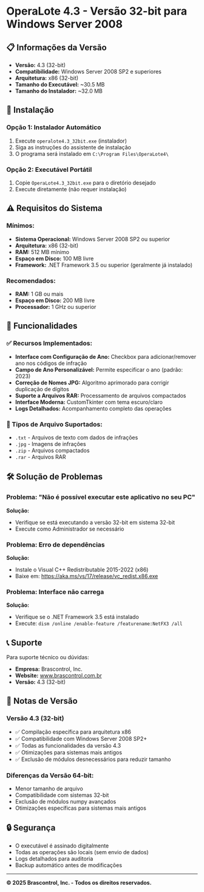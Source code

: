 # OperaLote 4.3 - Versão 32-bit para Windows Server 2008

## 📋 Informações da Versão

- **Versão:** 4.3 (32-bit)
- **Compatibilidade:** Windows Server 2008 SP2 e superiores
- **Arquitetura:** x86 (32-bit)
- **Tamanho do Executável:** ~30.5 MB
- **Tamanho do Instalador:** ~32.0 MB

## 🚀 Instalação

### Opção 1: Instalador Automático
1. Execute `operalote4.3_32bit.exe` (instalador)
2. Siga as instruções do assistente de instalação
3. O programa será instalado em `C:\Program Files\OperaLote4\`

### Opção 2: Executável Portátil
1. Copie `OperaLote4.3_32bit.exe` para o diretório desejado
2. Execute diretamente (não requer instalação)

## ⚠️ Requisitos do Sistema

### Mínimos:
- **Sistema Operacional:** Windows Server 2008 SP2 ou superior
- **Arquitetura:** x86 (32-bit)
- **RAM:** 512 MB mínimo
- **Espaço em Disco:** 100 MB livre
- **Framework:** .NET Framework 3.5 ou superior (geralmente já instalado)

### Recomendados:
- **RAM:** 1 GB ou mais
- **Espaço em Disco:** 200 MB livre
- **Processador:** 1 GHz ou superior

## 🔧 Funcionalidades

### ✅ Recursos Implementados:
- **Interface com Configuração de Ano:** Checkbox para adicionar/remover ano nos códigos de infração
- **Campo de Ano Personalizável:** Permite especificar o ano (padrão: 2023)
- **Correção de Nomes JPG:** Algoritmo aprimorado para corrigir duplicação de dígitos
- **Suporte a Arquivos RAR:** Processamento de arquivos compactados
- **Interface Moderna:** CustomTkinter com tema escuro/claro
- **Logs Detalhados:** Acompanhamento completo das operações

### 📁 Tipos de Arquivo Suportados:
- `.txt` - Arquivos de texto com dados de infrações
- `.jpg` - Imagens de infrações
- `.zip` - Arquivos compactados
- `.rar` - Arquivos RAR

## 🛠️ Solução de Problemas

### Problema: "Não é possível executar este aplicativo no seu PC"
**Solução:** 
- Verifique se está executando a versão 32-bit em sistema 32-bit
- Execute como Administrador se necessário

### Problema: Erro de dependências
**Solução:**
- Instale o Visual C++ Redistributable 2015-2022 (x86)
- Baixe em: https://aka.ms/vs/17/release/vc_redist.x86.exe

### Problema: Interface não carrega
**Solução:**
- Verifique se o .NET Framework 3.5 está instalado
- Execute: `dism /online /enable-feature /featurename:NetFX3 /all`

## 📞 Suporte

Para suporte técnico ou dúvidas:
- **Empresa:** Brascontrol, Inc.
- **Website:** www.brascontrol.com.br
- **Versão:** 4.3 (32-bit)

## 📝 Notas de Versão

### Versão 4.3 (32-bit)
- ✅ Compilação específica para arquitetura x86
- ✅ Compatibilidade com Windows Server 2008 SP2+
- ✅ Todas as funcionalidades da versão 4.3
- ✅ Otimizações para sistemas mais antigos
- ✅ Exclusão de módulos desnecessários para reduzir tamanho

### Diferenças da Versão 64-bit:
- Menor tamanho de arquivo
- Compatibilidade com sistemas 32-bit
- Exclusão de módulos numpy avançados
- Otimizações específicas para sistemas mais antigos

## 🔒 Segurança

- O executável é assinado digitalmente
- Todas as operações são locais (sem envio de dados)
- Logs detalhados para auditoria
- Backup automático antes de modificações

---
**© 2025 Brascontrol, Inc. - Todos os direitos reservados.**
